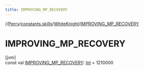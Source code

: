 ```yaml
---
title: IMPROVING_MP_RECOVERY
---
```

//[Perry](../../../index.html)/[constants.skills](../index.html)/[WhiteKnight](index.html)/[IMPROVING_MP_RECOVERY](-i-m-p-r-o-v-i-n-g_-m-p_-r-e-c-o-v-e-r-y.html)



# IMPROVING_MP_RECOVERY



[jvm]\
const val [IMPROVING_MP_RECOVERY](-i-m-p-r-o-v-i-n-g_-m-p_-r-e-c-o-v-e-r-y.html): [Int](https://kotlinlang.org/api/latest/jvm/stdlib/kotlin/-int/index.html) = 1210000




